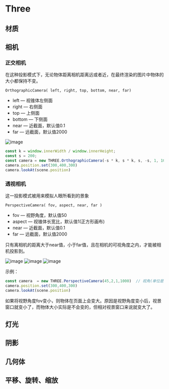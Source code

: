 # Three

## 材质

## 相机

### 正交相机
在这种投影模式下，无论物体距离相机距离远或者近，在最终渲染的图片中物体的大小都保持不变。
```
OrthographicCamera( left, right, top, bottom, near, far)
```
+ left — 视锥体左侧面
+ right — 右侧面
+ top — 上侧面
+ bottom — 下侧面
+ near — 近截面，默认值0.1
+ far — 远截面，默认值2000

![image](/blog/img/three_camera4.png)

```js
const k = window.innerWidth / window.innerHeight;
const s = 200;
const camera = new THREE.OrthographicCamera(-s * k, s * k, s, -s, 1, 1000);  // 左截面、右截面、上截面、下截面、近截面、远截面
camera.position.set(300,400,300)
camera.lookAt(scene.position)
```

### 透视相机
这一投影模式被用来模拟人眼所看到的景象   
```
PerspectiveCamera( fov, aspect, near, far )
```
+ fov — 视野角度，默认值50
+ aspect — 视锥体长宽比，默认值1(正方形画布)
+ near — 近截面，默认值0.1
+ far — 远截面，默认值2000

只有离相机的距离大于near值，小于far值，且在相机的可视角度之内，才能被相机投影到。

![image](/blog/img/three_camera1.png)
![image](/blog/img/three_camera2.png)
![image](/blog/img/three_camera3.png)

示例：
```js
const camera  = new THREE.PerspectiveCamera(45,2,1,1000)  // 视角(单位是度)、视锥体长宽比(width/height)、近截面、远截面
camera.position.set(300,400,300)
camera.lookAt(scene.position)
```
如果将视野角度fov变小，则物体在页面上会变大。原因是视野角度变小后，视景窗口就变小了，而物体大小实际是不会变的，但相对视景窗口来说就变大了。


## 灯光

## 阴影

## 几何体

## 平移、旋转、缩放